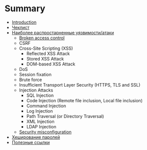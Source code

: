 # Summary

* [Introduction](README.md)
* [Чеклист](cheklist.md)
* [Наиболее распростарненные уязвимости/атаки](vulnerability-types.md)
   * [Broken access control](broken_access_control.md)
   * CSRF
   * Cross-Site Scripting (XSS)
       * Reflected XSS Attack
       * Stored XSS Attack
       * DOM-based XSS Attack
   * DoS
   * Session fixation
   * Brute force
   * Insufficient Transport Layer Security (HTTPS, TLS and SSL)
   * Injection Attacks
       * SQL Injection
       * Code Injection (Remote file inclusion, Local file inclusion)
       * Command Injection
       * Log Injection
       * Path Traversal (or Directory Traversal)
       * XML Injection
       * LDAP Injection
   * [Security misconfiguration](security_misconfiguration.md)
* [Хеширование паролей](passwords-hashing.md)
* [Полезные ссылки](links.md)

